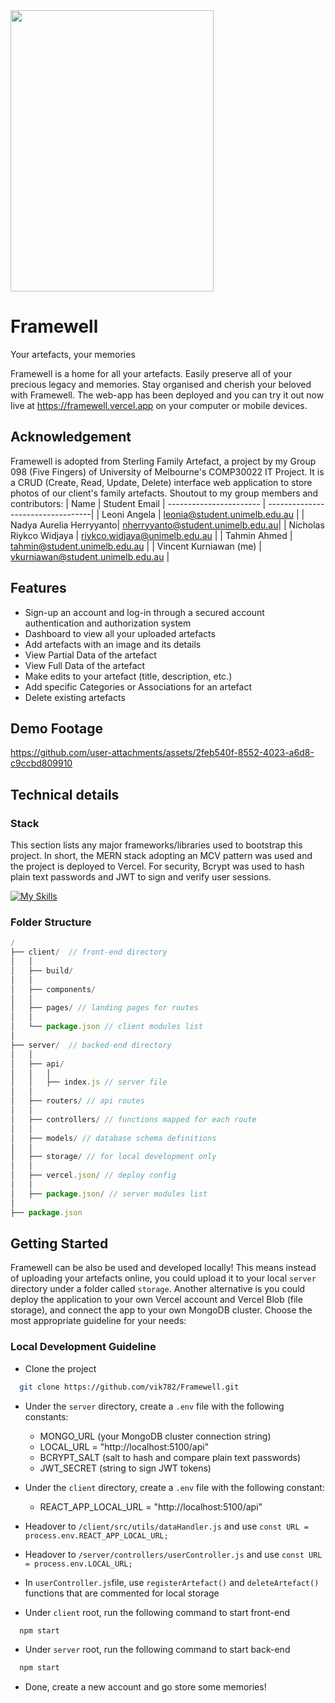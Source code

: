 <img src="https://github.com/user-attachments/assets/2b3dcafd-212a-4ab7-bf35-bcaed87a5371" width="325" height="450"/>

# Framewell
Your artefacts, your memories

Framewell is a home for all your artefacts. Easily preserve all of your precious legacy and memories. Stay organised and cherish your beloved with Framewell. The web-app has been deployed and you can try it out now live at https://framewell.vercel.app on your computer or mobile devices.

## Acknowledgement
Framewell is adopted from Sterling Family Artefact, a project by my Group 098 (Five Fingers) of University of Melbourne's COMP30022 IT Project. It is a CRUD (Create, Read, Update, Delete) interface web application to store photos of our client's family artefacts. Shoutout to my group members and contributors: 
| Name                    | Student Email 
| ----------------------- | ----------------------------------|
| Leoni Angela            | leonia@student.unimelb.edu.au     | 
| Nadya Aurelia Herryyanto| nherryyanto@student.unimelb.edu.au| 
| Nicholas Riykco Widjaya | riykco.widjaya@unimelb.edu.au     | 
| Tahmin Ahmed            | tahmin@student.unimelb.edu.au     | 
| Vincent Kurniawan (me)  | vkurniawan@student.unimelb.edu.au | 

## Features
- Sign-up an account and log-in through a secured account authentication and authorization system
- Dashboard to view all your uploaded artefacts
- Add artefacts with an image and its details
- View Partial Data of the artefact
- View Full Data of the artefact
- Make edits to your artefact (title, description, etc.)
- Add specific Categories or Associations for an artefact
- Delete existing artefacts

## Demo Footage
https://github.com/user-attachments/assets/2feb540f-8552-4023-a6d8-c9ccbd809910

## Technical details

### Stack

This section lists any major frameworks/libraries used to bootstrap this project. In short, the MERN stack adopting an MCV pattern was used and the project is deployed to Vercel. For security, Bcrypt was used to hash plain text passwords and JWT to sign and verify user sessions.

[![My Skills](https://skillicons.dev/icons?i=html,css,js,mongodb,express,react,nodejs,vercel)](https://skillicons.dev)


### Folder Structure
```js
/
├── client/  // front-end directory 
│   │           
│   ├── build/
│   │
│   ├── components/ 
│   │
│   ├── pages/ // landing pages for routes
│   │       
│   └── package.json // client modules list
│               
├── server/  // backed-end directory 
│   │           
│   ├── api/
│   │   │
│   │   ├── index.js // server file
│   │   
│   ├── routers/ // api routes
│   │      
│   ├── controllers/ // functions mapped for each route
│   │
│   ├── models/ // database schema definitions
│   │
│   ├── storage/ // for local development only
│   │
│   ├── vercel.json/ // deploy config
│   │
│   ├── package.json/ // server modules list
│              
├── package.json 
```

## Getting Started
Framewell can be also be used and developed locally! This means instead of uploading your artefacts online, you could upload it to your local `server` directory under a folder called `storage`. Another alternative is you could deploy the application to your own Vercel account and Vercel Blob (file storage), and connect the app to your own MongoDB cluster. Choose the most appropriate guideline for your needs:

### Local Development Guideline

- Clone the project

```bash
  git clone https://github.com/vik782/Framewell.git
```
- Under the `server` directory, create a `.env` file with the following constants:
  - MONGO_URL (your MongoDB cluster connection string)
  - LOCAL_URL = "http://localhost:5100/api"
  - BCRYPT_SALT (salt to hash and compare plain text passwords)
  - JWT_SECRET (string to sign JWT tokens)
   
- Under the `client` directory, create a `.env` file with the following constant:
  - REACT_APP_LOCAL_URL = "http://localhost:5100/api"

- Headover to `/client/src/utils/dataHandler.js` and use `const URL = process.env.REACT_APP_LOCAL_URL;`
- Headover to `/server/controllers/userController.js` and use `const URL = process.env.LOCAL_URL;`
- In `userController.js`file, use `registerArtefact()` and `deleteArtefact()` functions that are commented for local storage
- Under `client` root, run the following command to start front-end
```bash
  npm start
```
- Under `server` root, run the following command to start back-end
```bash
  npm start
```
- Done, create a new account and go store some memories!

